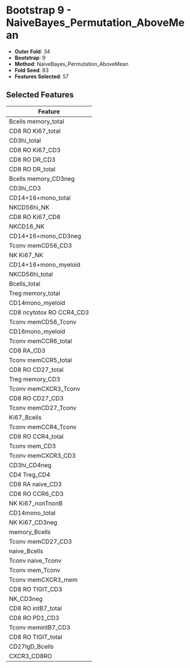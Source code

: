 # Bootstrap 9 - NaiveBayes_Permutation_AboveMean

- **Outer Fold**: 34
- **Bootstrap**: 9
- **Method**: NaiveBayes_Permutation_AboveMean
- **Fold Seed**: 83
- **Features Selected**: 57

## Selected Features

| Feature |
|---------|
| Bcells memory_total |
| CD8 RO Ki67_total |
| CD3hi_total |
| CD8  RO Ki67_CD3 |
| CD8 RO DR_CD3 |
| CD8 RO DR_total |
| Bcells memory_CD3neg |
| CD3hi_CD3 |
| CD14+16+mono_total |
| NKCD56hi_NK |
| CD8 RO Ki67_CD8 |
| NKCD16_NK |
| CD14+16+mono_CD3neg |
| Tconv memCD56_CD3 |
| NK Ki67_NK |
| CD14+16+mono_myeloid |
| NKCD56hi_total |
| Bcells_total |
| Treg memory_total |
| CD14mono_myeloid |
| CD8 ncytotox RO CCR4_CD3 |
| Tconv memCD56_Tconv |
| CD16mono_myeloid |
| Tconv memCCR6_total |
| CD8 RA_CD3 |
| Tconv memCCR5_total |
| CD8 RO CD27_total |
| Treg memory_CD3 |
| Tconv memCXCR3_Tconv |
| CD8 RO CD27_CD3 |
| Tconv memCD27_Tconv |
| Ki67_Bcells |
| Tconv memCCR4_Tconv |
| CD8 RO CCR4_total |
| Tconv mem_CD3 |
| Tconv memCXCR3_CD3 |
| CD3hi_CD4neg |
| CD4 Treg_CD4 |
| CD8 RA naive_CD3 |
| CD8 RO CCR6_CD3 |
| NK Ki67_nonTnonB |
| CD14mono_total |
| NK Ki67_CD3neg |
| memory_Bcells |
| Tconv memCD27_CD3 |
| naive_Bcells |
| Tconv naive_Tconv |
| Tconv mem_Tconv |
| Tconv memCXCR3_mem |
| CD8 RO TIGIT_CD3 |
| NK_CD3neg |
| CD8 RO intB7_total |
| CD8 RO PD1_CD3 |
| Tconv memintB7_CD3 |
| CD8 RO TIGIT_total |
| CD27IgD_Bcells |
| CXCR3_CD8RO |
